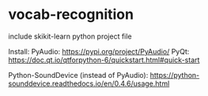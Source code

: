 # vocab-recognition

include skikit-learn
python project file

Install:
PyAudio: https://pypi.org/project/PyAudio/
PyQt: https://doc.qt.io/qtforpython-6/quickstart.html#quick-start

Python-SoundDevice (instead of PyAudio): https://python-sounddevice.readthedocs.io/en/0.4.6/usage.html
